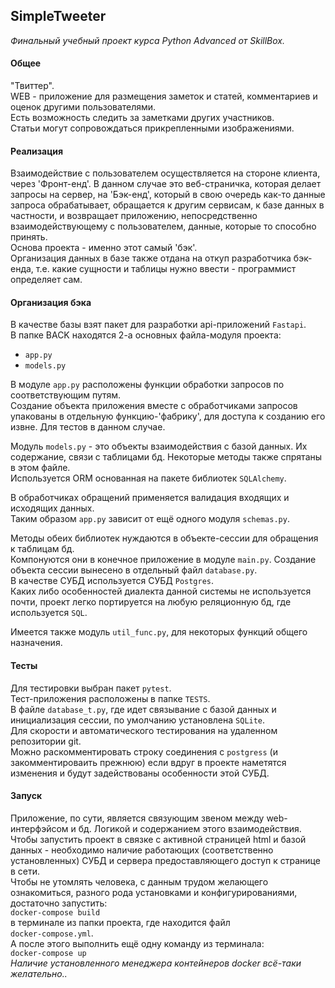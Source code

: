 ## SimpleTweeter

*Финальный учебный проект курса Python Advanced от SkillBox.*

#### Общее 
"Твиттер". \
WEB - приложение для размещения заметок и статей, комментариев и оценок другими пользователями. \
Есть возможность следить за заметками других участников. \
Статьи могут сопровождаться прикрепленными изображениями.

#### Реализация
Взаимодействие с пользователем осуществляется на стороне клиента, через 'Фронт-енд'. В данном случае это веб-страничка, которая делает запросы на сервер, на 'Бэк-енд',  который в свою очередь как-то данные запроса обрабатывает, обращается к другим сервисам, к базе данных в частности, и возвращает приложению, непосредственно взаимодействующему с пользователем, данные, которые то способно принять.\
Основа проекта - именно этот самый 'бэк'.\
Организация данных в базе также отдана на откуп разработчика бэк-енда, т.е. какие сущности и таблицы нужно ввести - программист определяет сам.

#### Организация бэка
В качестве базы взят пакет для разработки api-приложений ```Fastapi```.\
В папке BACK находятся 2-а основных файла-модуля проекта:
 - ```app.py```
 - ```models.py```

В модуле ```app.py``` расположены функции обработки запросов по соответствующим путям.\
Создание объекта приложения вместе с обработчиками запросов упакованы в отдельную функцию-'фабрику', для доступа к созданию его извне. Для тестов в данном случае.

Модуль ```models.py``` - это объекты взаимодействия с базой данных. Их содержание, связи с таблицами бд. Некоторые методы также спрятаны в этом файле.\
Используется ORM основанная на пакете библиотек ```SQLAlchemy```. 

В обработчиках обращений применяется валидация входящих и исходящих данных.\
Таким образом ```app.py``` зависит от ещё одного модуля ```schemas.py```.

Методы обеих библиотек нуждаются в объекте-сессии для обращения к таблицам бд.\
Компонуются они в конечное приложение в модуле ```main.py```.
Создание объекта сессии вынесено в отдельный файл ```database.py```. \
В качестве СУБД используется СУБД ```Postgres```.\
Каких либо особенностей диалекта данной системы не используется почти, проект легко портируется на любую реляционную бд, где используется ```SQL```.

Имеется также модуль ```util_func.py```, для некоторых функций общего назначения.

#### Тесты
Для тестировки выбран пакет ```pytest```.\
Тест-приложения расположены в папке ```TESTS```.\
В файле ```database_t.py```, где идет связывание с базой данных и инициализация сессии, по умолчанию установлена ```SQLite```.\
Для скорости и автоматического тестирования на удаленном репозитории git.\
Можно раскомментировать строку соединения с ```postgress``` (и закомментироваить прежнюю) если вдруг в проекте наметятся изменения и будут задействованы особенности этой СУБД.

#### Запуск
Приложение, по сути, является связующим звеном между web-интерфэйсом и бд. Логикой и содержанием этого взаимодействия.\
Чтобы запустить проект в связке с активной страницей html и базой данных - необходимо наличие работающих (соответственно установленных) СУБД и сервера предоставляющего доступ к странице в сети.\
Чтобы не утомлять человека, с данным трудом желающего ознакомиться, разного рода установками и конфигурированиями, достаточно запустить:\
```docker-compose build```\
в терминале из папки проекта, где находится файл\
```docker-compose.yml```.\
А после этого выполнить ещё одну команду из терминала:\
```docker-compose up```\
*Наличие установленного менеджера контейнеров docker всё-таки желательно..*